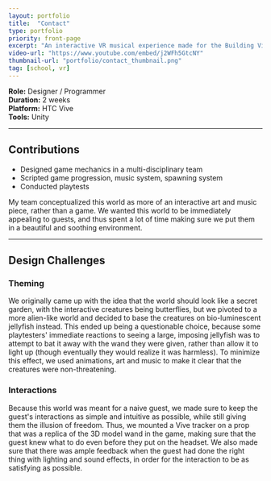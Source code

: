 ```yaml
---
layout: portfolio
title:  "Contact"
type: portfolio
priority: front-page
excerpt: "An interactive VR musical experience made for the Building Virtual Worlds class in 2018."
video-url: "https://www.youtube.com/embed/j2WFh5GtcNY"
thumbnail-url: "portfolio/contact_thumbnail.png"
tag: [school, vr]
---
```


**Role:** Designer / Programmer    
**Duration:** 2 weeks    
**Platform:** HTC Vive    
**Tools:** Unity    

<hr />

## Contributions
* Designed game mechanics in a multi-disciplinary team
* Scripted game progression, music system, spawning system
* Conducted playtests

My team conceptualized this world as more of an interactive art and music piece, rather than a game.  We wanted this world to be immediately appealing to guests, and thus spent a lot of time making sure we put them in a beautiful and soothing environment.

<hr />

## Design Challenges

### Theming
We originally came up with the idea that the world should look like a secret garden, with the interactive creatures being butterflies, but we pivoted to a more alien-like world and decided to base the creatures on bio-luminescent jellyfish instead. This ended up being a questionable choice, because some playtesters' immediate reactions to seeing a large, imposing jellyfish was to attempt to bat it away with the wand they were given, rather than allow it to light up (though eventually they would realize it was harmless). To minimize this effect, we used animations, art and music to make it clear that the creatures were non-threatening.

### Interactions
Because this world was meant for a naive guest, we made sure to keep the guest's interactions as simple and intuitive as possible, while still giving them the illusion of freedom. Thus, we mounted a Vive tracker on a prop that was a replica of the 3D model wand in the game, making sure that the guest knew what to do even before they put on the headset. We also made sure that there was ample feedback when the guest had done the right thing with lighting and sound effects, in order for the interaction to be as satisfying as possible.
